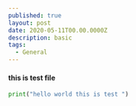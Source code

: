 ```yaml
---
published: true
layout: post
date: 2020-05-11T00.00.0000Z
description: basic
tags:
  - General
---
```

#### this is test file
~~~python
print("hello world this is test ")
~~~

